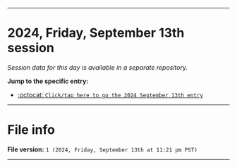 
***

# 2024, Friday, September 13th session

_Session data for this day is available in a separate repository._

**Jump to the specific entry:**

- [:octocat: `Click/tap here to go the 2024 September 13th entry`](https://github.com/seanpm2001/SeansLifeArchive_Images_TinyTower_Y2024/tree/SeansLifeArchive_Images_TinyTower_Y2024_Main-dev/2024/09_September/13/)

***

# File info

**File version:** `1 (2024, Friday, September 13th at 11:21 pm PST)`

***
